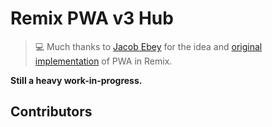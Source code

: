 # Remix PWA v3 Hub

<!-- [![All Contributors](https://img.shields.io/github/all-contributors/remix-pwa/monorepo?color=ee8449&style=flat-square)](#contributors) -->

> 💻 Much thanks to [Jacob Ebey](https://github.com/jacob-ebey) for the idea and [original implementation](https://github.com/jacob-ebey/remix-pwa) of PWA in Remix.

**Still a heavy work-in-progress.**

## Contributors

<!-- ALL-CONTRIBUTORS-LIST:START - Do not remove or modify this section -->
<!-- prettier-ignore-start -->
<!-- markdownlint-disable -->

<!-- markdownlint-restore -->
<!-- prettier-ignore-end -->

<!-- ALL-CONTRIBUTORS-LIST:END -->
